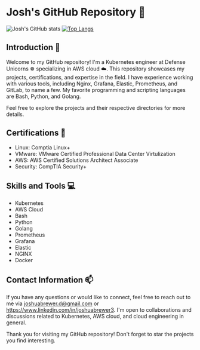 # Josh's GitHub Repository :wave:

![Josh's GitHub stats](https://github-readme-stats.vercel.app/api?username=jbrewer3&theme=dark&show_icons=true&layout=compact) [![Top Langs](https://github-readme-stats.vercel.app/api/top-langs/?username=jbrewer3&theme=dark&layout=compact)](https://github.com/anuraghazra/github-readme-stats)

## Introduction :star2:
Welcome to my GitHub repository! I'm a Kubernetes engineer at Defense Unicorns :wheel_of_dharma: specializing in AWS cloud :cloud:. This repository showcases my projects, certifications, and expertise in the field. I have experience working with various tools, including Nginx, Grafana, Elastic, Prometheus, and GitLab, to name a few. My favorite programming and scripting languages are Bash, Python, and Golang.

Feel free to explore the projects and their respective directories for more details.

## Certifications :scroll:
- Linux: Comptia Linux+
- VMware: VMware Certified Professional Data Center Virtulization
- AWS: AWS Certified Solutions Architect Associate
- Security: CompTIA Security+

## Skills and Tools :computer:
- Kubernetes 
- AWS Cloud
- Bash
- Python
- Golang
- Prometheus
- Grafana
- Elastic
- NGINX
- Docker

## Contact Information :mailbox:
If you have any questions or would like to connect, feel free to reach out to me via joshuabrewer.d@gmail.com or https://www.linkedin.com/in/joshuabrewer3. I'm open to collaborations and discussions related to Kubernetes, AWS cloud, and cloud engineering in general.

Thank you for visiting my GitHub repository! Don't forget to star the projects you find interesting.
